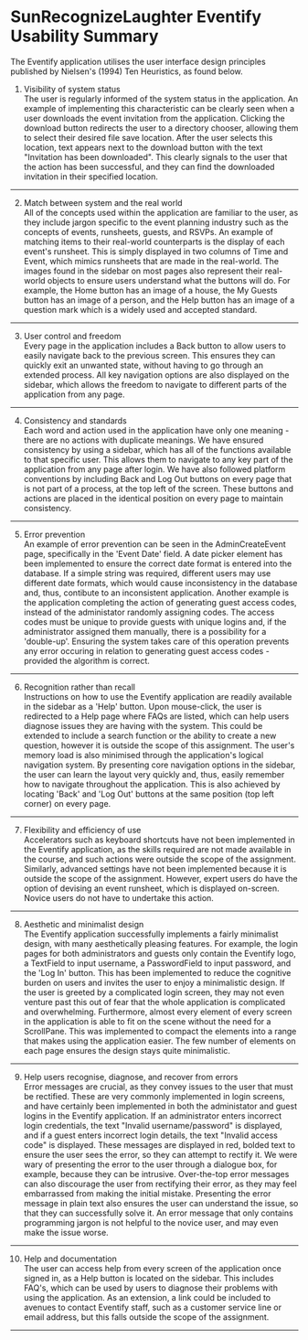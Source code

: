 SunRecognizeLaughter Eventify Usability Summary
======================
The Eventify application utilises the user interface design principles published by Nielsen's (1994) Ten Heuristics, as found below.

1. Visibility of system status  
The user is regularly informed of the system status in the application. An example of implementing this characteristic can be clearly seen when a user downloads the event invitation from the application. Clicking the download button redirects the user to a directory chooser, allowing them to select their desired file save location. After the user selects this location, text appears next to the download button with the text "Invitation has been downloaded". This clearly signals to the user that the action has been successful, and they can find the downloaded invitation in their specified location.
-------------------

2. Match between system and the real world  
All of the concepts used within the application are familiar to the user, as they include jargon specific to the event planning industry such as the concepts of events, runsheets, guests, and RSVPs. An example of matching items to their real-world counterparts is the display of each event's runsheet. This is simply displayed in two columns of Time and Event, which mimics runsheets that are made in the real-world. The images found in the sidebar on most pages also represent their real-world objects to ensure users understand what the buttons will do. For example, the Home button has an image of a house, the My Guests button has an image of a person, and the Help button has an image of a question mark which is a widely used and accepted standard.
-------------------

3. User control and freedom  
Every page in the application includes a Back button to allow users to easily navigate back to the previous screen. This ensures they can quickly exit an unwanted state, without having to go through an extended process. All key navigation options are also displayed on the sidebar, which allows the freedom to navigate to different parts of the application from any page.
-------------------

4. Consistency and standards  
Each word and action used in the application have only one meaning - there are no actions with duplicate meanings. We have ensured consistency by using a sidebar, which has all of the functions available to that specific user. This allows them to navigate to any key part of the application from any page after login. We have also followed platform conventions by including Back and Log Out buttons on every page that is not part of a process, at the top left of the screen. These buttons and actions are placed in the identical position on every page to maintain consistency.
-------------------

5. Error prevention  
An example of error prevention can be seen in the AdminCreateEvent page, specifically in the 'Event Date' field. A date picker element has been implemented to ensure the correct date format is entered into the database. If a simple string was required, different users may use different date formats, which would cause inconsistency in the database and, thus, contibute to an inconsistent application. Another example is the application completing the action of generating guest access codes, instead of the administator randomly assigning codes. The access codes must be unique to provide guests with unique logins and, if the administrator assigned them manually, there is a possibility for a 'double-up'. Ensuring the system takes care of this operation prevents any error occuring in relation to generating guest access codes - provided the algorithm is correct.
-------------------

6. Recognition rather than recall  
Instructions on how to use the Eventify application are readily available in the sidebar as a 'Help' button. Upon mouse-click, the user is redirected to a Help page where FAQs are listed, which can help users diagnose issues they are having with the system. This could be extended to include a search function or the ability to create a new question, however it is outside the scope of this assignment. The user's memory load is also minimised through the application's logical navigation system. By presenting core navigation options in the sidebar, the user can learn the layout very quickly and, thus, easily remember how to navigate throughout the application. This is also achieved by locating 'Back' and 'Log Out' buttons at the same position (top left corner) on every page.
-------------------

7. Flexibility and efficiency of use  
Accelerators such as keyboard shortcuts have not been implemented in the Eventify application, as the skills required are not made available in the course, and such actions were outside the scope of the assignment. Similarly, advanced settings have not been implemented because it is outside the scope of the assignment. However, expert users do have the option of devising an event runsheet, which is displayed on-screen. Novice users do not have to undertake this action.
-------------------

8. Aesthetic and minimalist design  
The Eventify application successfully implements a fairly minimalist design, with many aesthetically pleasing features. For example, the login pages for both administrators and guests only contain the Eventify logo, a TextField to input username, a PasswordField to input password, and the 'Log In' button. This has been implemented to reduce the cognitive burden on users and invites the user to enjoy a minimalistic design. If the user is greeted by a complicated login screen, they may not even venture past this out of fear that the whole application is complicated and overwhelming. Furthermore, almost every element of every screen in the application is able to fit on the scene without the need for a ScrollPane. This was implemented to compact the elements into a range that makes using the application easier. The few number of elements on each page ensures the design stays quite minimalistic.
--------------------

9. Help users recognise, diagnose, and recover from errors  
Error messages are crucial, as they convey issues to the user that must be rectified. These are very commonly implemented in login screens, and have certainly been implemented in both the administator and guest logins in the Eventify application. If an administrator enters incorrect login credentials, the text "Invalid username/password" is displayed, and if a guest enters incorrect login details, the text "Invalid access code" is displayed. These messages are displayed in red, bolded text to ensure the user sees the error, so they can attempt to rectify it. We were wary of presenting the error to the user through a dialogue box, for example, because they can be intrusive. Over-the-top error messages can also discourage the user from rectifying their error, as they may feel embarrassed from making the initial mistake. Presenting the error message in plain text also ensures the user can understand the issue, so that they can successfully solve it. An error message that only contains programming jargon is not helpful to the novice user, and may even make the issue worse.
-------------------

10. Help and documentation  
The user can access help from every screen of the application once signed in, as a Help button is located on the sidebar. This includes FAQ's, which can be used by users to diagnose their problems with using the application. As an extension, a link could be included to avenues to contact Eventify staff, such as a customer service line or email address, but this falls outside the scope of the assignment. 
-------------------
